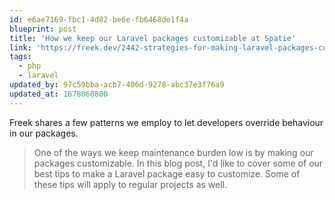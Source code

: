 ```yaml
---
id: e6ae7169-fbc1-4d82-be6e-fb6468de1f4a
blueprint: post
title: 'How we keep our Laravel packages customizable at Spatie'
link: 'https://freek.dev/2442-strategies-for-making-laravel-packages-customizable'
tags:
  - php
  - laravel
updated_by: 97c59bba-acb7-406d-9278-abc37e3f76a9
updated_at: 1678060800
---
```

Freek shares a few patterns we employ to let developers override behaviour in our packages.

> One of the ways we keep maintenance burden low is by making our packages customizable. In this blog post, I'd like to cover some of our best tips to make a Laravel package easy to customize. Some of these tips will apply to regular projects as well.

